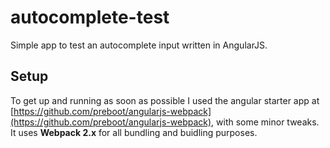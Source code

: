 # autocomplete-test
Simple app to test an autocomplete input written in AngularJS.

## Setup
To get up and running as soon as possible I used the angular starter app at [https://github.com/preboot/angularjs-webpack](https://github.com/preboot/angularjs-webpack), with some minor tweaks. It uses **Webpack 2.x** for all bundling and buidling purposes.
